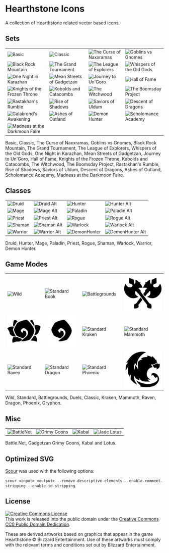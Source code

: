# Hearthstone Icons
A collection of Hearthstone related vector based icons.

## Sets
<table>
<tr>
<td><img src="/PNG/Set_Basic.png?raw=true" alt="Basic" title="Basic" /></td>
<td><img src="/PNG/Set_Classic.png?raw=true" alt="Classic" title="Classic" /></td>
<td><img src="/PNG/Set_Naxx.png?raw=true" alt="The Curse of Naxxramas" title="The Curse of Naxxramas" /></td>
<td><img src="/PNG/Set_GVG.png?raw=true" alt="Goblins vs Gnomes" title="Goblins vs Gnomes" /></td>
</tr>
<tr>
<td><img src="/PNG/Set_BRM.png?raw=true" alt="Black Rock Mountain" title="Black Rock Mountain" /></td>
<td><img src="/PNG/Set_TGT.png?raw=true" alt="The Grand Tournament" title="The Grand Tournament" /></td>
<td><img src="/PNG/Set_LOE.png?raw=true" alt="The League of Explorers" title="The League of Explorers" /></td>
<td><img src="/PNG/Set_OG.png?raw=true" alt="Whispers of the Old Gods" title="Whispers of the Old Gods" /></td>
</tr>
<tr>
<td><img src="/PNG/Set_Kara.png?raw=true" alt="One Night in Karazhan" title="One Night in Karazhan" /></td>
<td><img src="/PNG/Set_Gadgetzan.png?raw=true" alt="Mean Streets of Gadgetzan" title="Mean Streets of Gadgetzan" /></td>
<td><img src="/PNG/Set_Ungoro.png?raw=true" alt="Journey to Un'Goro" title="Journey to Un'Goro" /></td>
<td><img src="/PNG/Set_HOF.png?raw=true" alt="Hall of Fame" title="Hall of Fame" /></td>
</tr>
<tr>
<td><img src="/PNG/Set_ICC.png?raw=true" alt="Knights of the Frozen Throne" title="Knights of the Frozen Throne" /></td>
<td><img src="/PNG/Set_LOOT.png?raw=true" alt="Kobolds and Catacombs" title="Kobolds and Catacombs" /></td>
<td><img src="/PNG/Set_WOOD.png?raw=true" alt="The Witchwood" title="The Witchwood" /></td>
<td><img src="/PNG/Set_BOOM.png?raw=true" alt="The Boomsday Project" title="The Boomsday Project" /></td>
</tr>
<tr>
<td><img src="/PNG/Set_Troll.png?raw=true" alt="Rastakhan's Rumble" title="Rastakhan's Rumble" /></td>
<td><img src="/PNG/Set_Shadows.png?raw=true" alt="Rise of Shadows" title="Rise of Shadows" /></td>
<td><img src="/PNG/Set_Saviors.png?raw=true" alt="Saviors of Uldum" title="Saviors of Uldum" /></td>
<td><img src="/PNG/Set_Dragons.png?raw=true" alt="Descent of Dragons" title="Descent of Dragons" /></td>
</tr>
<tr>
<td><img src="/PNG/Set_Galakrond.png?raw=true" alt="Galakrond's Awakening" title="Galakrond's Awakening" /></td>
<td><img src="/PNG/Set_Ashes.png?raw=true" alt="Ashes of Outland" title="Ashes of Outland" /></td>
<td><img src="/PNG/Set_DemonHunter.png?raw=true" alt="Demon Hunter" title="Demon Hunter" /></td>
<td><img src="/PNG/Set_Scholomancy.png?raw=true" alt="Scholomance Academy" title="Scholomance Academy" /></td>
</tr>
<tr>
<td><img src="/PNG/Set_Darkmoon.png?raw=true" alt="Madness at the Darkmoon Faire" title="Madness at the Darkmoon Faire" /></td>
</tr>
</table>

Basic, Classic, The Curse of Naxxramas, Goblins vs Gnomes, Black Rock Mountain, The Grand Tournament, The League of Explorers, Whispers of the Old Gods, One Night in Karazhan, Mean Streets of Gadgetzan, Journey to Un'Goro, Hall of Fame, Knights of the Frozen Throne, Kobolds and Catacombs, The Witchwood, The Boomsday Project, Rastakhan's Rumble, Rise of Shadows, Saviors of Uldum, Descent of Dragons, Ashes of Outland, Scholomance Academy, Madness at the Darkmoon Faire.

## Classes
<table>
<tr>
<td><img src="/PNG/Class_Druid.png?raw=true" alt="Druid" title="Druid" /></td>
<td><img src="/PNG/Class_Druid_Alt.png?raw=true" alt="Druid Alt" title="Druid Alt" /></td>
<td><img src="/PNG/Class_Hunter.png?raw=true" alt="Hunter" title="Hunter" /></td>
<td><img src="/PNG/Class_Hunter_Alt.png?raw=true" alt="Hunter Alt" title="Hunter Alt" /></td>
</tr>
<tr>
<td><img src="/PNG/Class_Mage.png?raw=true" alt="Mage" title="Mage" /></td>
<td><img src="/PNG/Class_Mage_Alt.png?raw=true" alt="Mage Alt" title="Mage Alt" /></td>
<td><img src="/PNG/Class_Paladin.png?raw=true" alt="Paladin" title="Paladin" /></td>
<td><img src="/PNG/Class_Paladin_Alt.png?raw=true" alt="Paladin Alt" title="Paladin Alt" /></td>
</tr>
<tr>
<td><img src="/PNG/Class_Priest.png?raw=true" alt="Priest" title="Priest" /></td>
<td><img src="/PNG/Class_Priest_Alt.png?raw=true" alt="Priest Alt" title="Priest Alt" /></td>
<td><img src="/PNG/Class_Rogue.png?raw=true" alt="Rogue" title="Rogue" /></td>
<td><img src="/PNG/Class_Rogue_Alt.png?raw=true" alt="Rogue Alt" title="Rogue Alt" /></td>
</tr>
<tr>
<td><img src="/PNG/Class_Shaman.png?raw=true" alt="Shaman" title="Shaman" /></td>
<td><img src="/PNG/Class_Shaman_Alt.png?raw=true" alt="Shaman Alt" title="Shaman Alt" /></td>
<td><img src="/PNG/Class_Warlock.png?raw=true" alt="Warlock" title="Warlock" /></td>
<td><img src="/PNG/Class_Warlock_Alt.png?raw=true" alt="Warlock Alt" title="Warlock Alt" /></td>
</tr>
<tr>
<td><img src="/PNG/Class_Warrior.png?raw=true" alt="Warrior" title="Warrior" /></td>
<td><img src="/PNG/Class_Warrior_Alt.png?raw=true" alt="Warrior Alt" title="Warrior Alt" /></td>
<td><img src="/PNG/Class_DemonHunter.png?raw=true" alt="DemonHunter" title="DemonHunter" /></td>
<td><img src="/PNG/Class_DemonHunter_Alt.png?raw=true" alt="DemonHunter Alt" title="DemonHunter Alt" /></td>
</tr>
</table>

Druid, Hunter, Mage, Paladin, Priest, Rogue, Shaman, Warlock, Warrior, Demon Hunter.

## Game Modes
<table>
<tr>
<td><img src="/PNG/Mode_Wild.png?raw=true" alt="Wild" title="Wild" /></td>
<td><img src="/PNG/Misc_StandardBook.png?raw=true" alt="Standard Book" title="Standard Book" /></td>
<td><img src="/PNG/Mode_Battlegrounds.png?raw=true" alt="Battlegrounds" title="Battlegrounds" /></td>
<td><img src="/PNG/Mode_Duels.png?raw=true" alt="Duels" title="Duels" /></td>
</tr>
<tr>
<td><img src="/PNG/Mode_Classic.png?raw=true" alt="Classic" title="Classic" /></td>
<td><img src="/PNG/Mode_Classic_Alt.png?raw=true" alt="Classic Alt" title="Classic Alt" /></td>
<td><img src="/PNG/Mode_Standard_Kraken.png?raw=true" alt="Standard Kraken" title="Standard Kraken" /></td>
<td><img src="/PNG/Mode_Standard_Mammoth.png?raw=true" alt="Standard Mammoth" title="Standard Mammoth" /></td>
</tr>
<tr>
<td><img src="/PNG/Mode_Standard_Raven.png?raw=true" alt="Standard Raven" title="Standard Raven" /></td>
<td><img src="/PNG/Mode_Standard_Dragon.png?raw=true" alt="Standard Dragon" title="Standard Dragon" /></td>
<td><img src="/PNG/Mode_Standard_Phoenix.png?raw=true" alt="Standard Phoenix" title="Standard Phoenix" /></td>
<td><img src="/PNG/Mode_Standard_Gryphon.png?raw=true" alt="Standard Gryphon" title="Standard Gryphon" /></td>
</tr>
</table>

Wild, Standard, Battlegrounds, Duels, Classic, Kraken, Mammoth, Raven, Dragon, Phoenix, Gryphon.

## Misc
<table>
<tr>
<td><img src="/PNG/Misc_BattleNet.png?raw=true" alt="BattleNet" title="BattleNet" /></td>
<td><img src="/PNG/Misc_Gadgetzan_GrimyGoons.png?raw=true" alt="Grimy Goons" title="Grimy Goons" /></td>
<td><img src="/PNG/Misc_Gadgetzan_Kabal.png?raw=true" alt="Kabal" title="Kabal" /></td>
<td><img src="/PNG/Misc_Gadgetzan_Lotus.png?raw=true" alt="Jade Lotus" title="Jade Lotus" /></td>
</tr>
</table>
Battle.Net, Gadgetzan Grimy Goons, Kabal and Lotus.

## Optimized SVG
[Scour](https://github.com/scour-project/scour) was used with the following options:
```
scour <input> <output> --remove-descriptive-elements --enable-comment-stripping --enable-id-stripping
```

<!--
## Converting SVG to XAML
To use SVG files in XAML they need to follow Microsoft's format. The following steps may be entirely disgusting, but do produce a perfect result.

1. Open the SVG file in Internet Explorer.
- Print the page, choosing the *Microsoft XPS Document Writer* (or similarly named device) and save the resulting file.
- Open the XPS file with 7Zip or equivalent file archive tool, and extract the contents.
- Find the file `Documents\Pages1.fpage` in the extracted directory tree, and open it in a text editor.
- Depending on the SVG you may need to copy the whole `<Canvas>` element or just a single `<Path>` element.
- Copy the XAML elements into your application.
-->

## License

<a rel="license" href="https://creativecommons.org/publicdomain/zero/1.0/">
	<img alt="Creative Commons License" style="border-width:0" src="https://licensebuttons.net/p/zero/1.0/88x31.png" />
</a>
<br />This work is released into the public domain under the <a rel="license" href="https://creativecommons.org/publicdomain/zero/1.0/">Creative Commons CC0 Public Domain Dedication</a>.

These are derived artworks based on graphics that appear in the game Hearthstone &copy; Blizzard Entertainment. Use of these artworks must comply with the relevant terms and conditions set out by Blizzard Entertainment.

